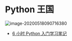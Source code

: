 # Python 王国

![image-20200518090716380](https://gitee.com/wugenqiang/PictureBed/raw/master/NoteBook/20200518090717.png)

* [6 小时 Python 入门学习笔记](Python/6小时Python入门/6小时Python入门.md)